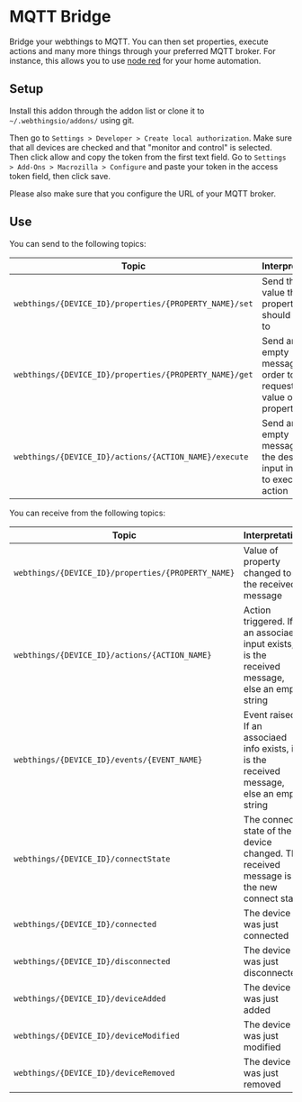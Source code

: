 # MQTT Bridge

Bridge your webthings to MQTT. You can then set properties, execute actions and many more things through your preferred MQTT broker. For instance, this allows you to use [node red](https://nodered.org/) for your home automation.

## Setup

Install this addon through the addon list or clone it to `~/.webthingsio/addons/` using git.

Then go to `Settings > Developer > Create local authorization`. Make sure that all devices are checked and that "monitor and control" is selected. Then click allow and copy the token from the first text field. Go to `Settings > Add-Ons > Macrozilla > Configure` and paste your token in the access token field, then click save.

Please also make sure that you configure the URL of your MQTT broker. 

## Use

You can send to the following topics:

| Topic | Interpretation |
| ------------- | ------------- |
| `webthings/{DEVICE_ID}/properties/{PROPERTY_NAME}/set` | Send the new value the property should be set to |
| `webthings/{DEVICE_ID}/properties/{PROPERTY_NAME}/get` | Send an empty message in order to request the value of the property |
| `webthings/{DEVICE_ID}/actions/{ACTION_NAME}/execute` | Send an empty message or the desired input in order to execute the action |

You can receive from the following topics:

| Topic | Interpretation |
| ------------- | ------------- |
| `webthings/{DEVICE_ID}/properties/{PROPERTY_NAME}` | Value of property changed to the received message |
| `webthings/{DEVICE_ID}/actions/{ACTION_NAME}` | Action triggered. If an associaed input exists, it is the received message, else an empty string |
| `webthings/{DEVICE_ID}/events/{EVENT_NAME}` | Event raised. If an associaed info exists, it is the received message, else an empty string |
| `webthings/{DEVICE_ID}/connectState` | The connect state of the device changed. The received message is the new connect state |
| `webthings/{DEVICE_ID}/connected` | The device was just connected |
| `webthings/{DEVICE_ID}/disconnected` | The device was just disconnected |
| `webthings/{DEVICE_ID}/deviceAdded` | The device was just added |
| `webthings/{DEVICE_ID}/deviceModified` | The device was just modified |
| `webthings/{DEVICE_ID}/deviceRemoved` | The device was just removed |
